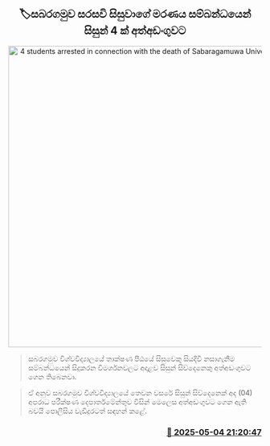<p align='center'><b><h2 align='center' title='4 students arrested in connection with the death of Sabaragamuwa University student'>🏷සබරගමුව සරසවි සිසුවාගේ මරණය සම්බන්ධයෙන් සිසුන් 4 ක් අත්අඩංගුවට</h2></b></p>
<p align='center'><img src='https://helakuru.sgp1.cdn.digitaloceanspaces.com/esana/images/lib/arrested2[1].jpg' width='600' alt='4 students arrested in connection with the death of Sabaragamuwa University student'></p>

> සබරගමුව විශ්වවිද්‍යාලයේ තාක්ෂණ පීඨයේ සිසුවෙකු සියදිවි නසාගැනීම සම්බන්ධයෙන් සිදුකරන විමර්ශනවලට අදාළව සිසුන් සිව්දෙනෙකු අත්අඩංගුවට ගෙන තිබෙනවා.

> ඒ අනුව සබරගමුව විශ්වවිද්‍යාලයේ තෙවන වසරේ සිසුන් සිව්දෙනෙක් අද (04) අපරාධ පරීක්ෂණ දෙපාර්තමේන්තුව විසින් මෙලෙස අත්අඩංගුවට ගෙන ඇති බවයි පොලීසිය වැඩිදුරටත් සඳහන් කළේ.‍



<h3 align='right'><a href='https://www.helakuru.lk/esana/p/109794/'>📅 2025-05-04 21:20:47</a></h3>
